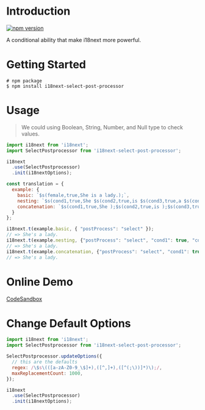 # Introduction

[![npm version](https://img.shields.io/npm/v/i18next-select-post-processor.svg?style=flat-square)](https://www.npmjs.com/package/i18next-select-post-processor)

A conditional ability that make i18next more powerful.

# Getting Started

```
# npm package
$ npm install i18next-select-post-processor
```

# Usage

> We could using Boolean, String, Number, and Null type to check values.

```js
import i18next from 'i18next';
import SelectPostprocessor from 'i18next-select-post-processor';

i18next
  .use(SelectPostprocessor)
  .init(i18nextOptions);
```

```js
const translation = {
  example: {
    basic: `$s(female,true,She is a lady.);`,
    nesting: `$s(cond1,true,She $s(cond2,true,is $s(cond3,true,a $s(cond4,true,lady.););););`,
    concatenation: `$s(cond1,true,She );$s(cond2,true,is );$s(cond3,true,a );$s(cond4,true,lady.);`
  }
};
```

```js
i18next.t(example.basic, { "postProcess": "select" });
// => She's a lady.
i18next.t(example.nesting, {"postProcess": "select", "cond1": true, "cond2": true, "cond3": true, "cond4": true});
// => She's a lady.
i18next.t(example.concatenation, {"postProcess": "select", "cond1": true, "cond2": true, "cond3": true, "cond4": true});
// => She's a lady.
```

# Online Demo

[CodeSandbox](https://codesandbox.io/s/i18next-select-post-processor-5t4oz)

# Change Default Options

```js
import i18next from 'i18next';
import SelectPostprocessor from 'i18next-select-post-processor';

SelectPostprocessor.updateOptions({
  // this are the defaults
  regex: /\$s\(([a-zA-Z0-9_\$]+),([^,]+),([^(;\))]*)\);/,
  maxReplacementCount: 1000,
});

i18next
  .use(SelectPostprocessor)
  .init(i18nextOptions);
```
